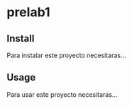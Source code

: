 # prelab1

## Install

Para instalar este proyecto necesitaras...

## Usage

Para usar este proyecto necesitaras...

